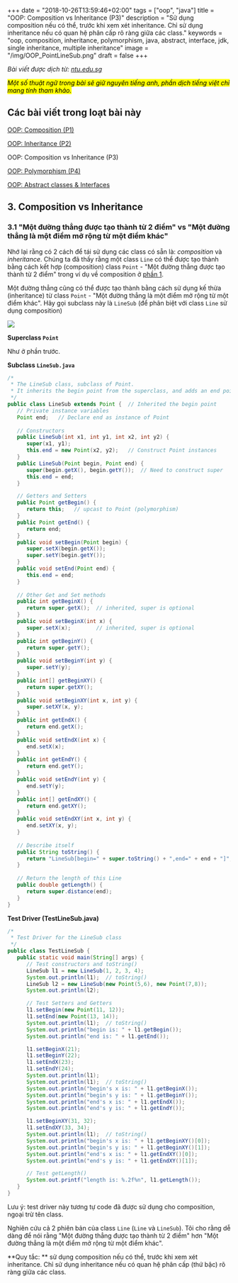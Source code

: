 +++
date = "2018-10-26T13:59:46+02:00"
tags = ["oop", "java"]
title = "OOP: Composition vs Inheritance (P3)"
description = "Sử dụng composition nếu có thể, trước khi xem xét inheritance. Chỉ sử dụng inheritance nếu có quan hệ phân cấp rõ ràng giữa các class."
keywords = "oop, composition, inheritance, polymorphism, java, abstract, interface, jdk, single inheritance, multiple inheritance"
image = "/img/OOP_PointLineSub.png"
draft = false
+++

*Bài viết được dịch từ: [ntu.edu.sg](http://www.ntu.edu.sg/home/ehchua/programming/java/j3b_oopinheritancepolymorphism.html)*

<mark>*Một số thuật ngữ trong bài sẽ giữ nguyên tiếng anh, phần dịch tiếng việt chỉ mang tính tham khảo.*</mark>

## Các bài viết trong loạt bài này
[OOP: Composition (P1)](/posts/tech/oop-composition-vs-inheritance-p1)

[OOP: Inheritance (P2)](/posts/tech/oop-composition-vs-inheritance-p2)

OOP: Composition vs Inheritance (P3)

[OOP: Polymorphism (P4)](/posts/tech/oop-polymorphism-p4)

[OOP: Abstract classes & Interfaces](/posts/tech/oop-abstract-classes-interfaces-p5-end)

## 3. Composition vs Inheritance
### 3.1 "Một đường thẳng được tạo thành từ 2 điểm" vs "Một đường thẳng là một điểm mở rộng từ một điểm khác"

Nhớ lại rằng có 2 cách để tái sử dụng các class có sẵn là: *composition* và *inheritance*. Chúng ta đã thấy rằng một class <code>Line</code> có thể được tạo thành bằng cách kết hợp (composition) class <code>Point</code> - "Một đường thẳng được tạo thành từ 2 điểm" trong ví dụ về composition ở [phần 1](/posts/tech/oop-composition-vs-inheritance-p1).

Một đường thẳng cũng có thể được tạo thành bằng cách sử dụng kế thừa (inheritance) từ class <code>Point</code> - "Một đường thẳng là một điểm mở rộng từ một điểm khác". Hãy gọi subclass này là <code>LineSub</code> (để phân biệt với class <code>Line</code> sử dụng composition)

![](http://www.ntu.edu.sg/home/ehchua/programming/java/images/OOP_PointLineSub.png)

**Superclass <code>Point</code>**

Như ở phần trước.

**Subclass <code>LineSub.java</code>**

```java
/* 
 * The LineSub class, subclass of Point.
 * It inherits the begin point from the superclass, and adds an end point.
 */
public class LineSub extends Point {  // Inherited the begin point
   // Private instance variables
   Point end;   // Declare end as instance of Point
 
   // Constructors
   public LineSub(int x1, int y1, int x2, int y2) {
      super(x1, y1);
      this.end = new Point(x2, y2);   // Construct Point instances
   }
   public LineSub(Point begin, Point end) {
      super(begin.getX(), begin.getY());  // Need to construct super
      this.end = end;
   }

   // Getters and Setters 
   public Point getBegin() {
      return this;   // upcast to Point (polymorphism)
   }
   public Point getEnd() {
      return end;
   }
   public void setBegin(Point begin) {
      super.setX(begin.getX());
      super.setY(begin.getY());
   }
   public void setEnd(Point end) {
      this.end = end;
   }
 
   // Other Get and Set methods
   public int getBeginX() {
      return super.getX();  // inherited, super is optional
   }
   public void setBeginX(int x) {
      super.setX(x);        // inherited, super is optional
   }
   public int getBeginY() {
      return super.getY();
   }
   public void setBeginY(int y) {
      super.setY(y);
   }
   public int[] getBeginXY() {
      return super.getXY();
   }
   public void setBeginXY(int x, int y) {
      super.setXY(x, y);
   }
   public int getEndX() {
      return end.getX();
   }
   public void setEndX(int x) {
      end.setX(x);
   }
   public int getEndY() {
      return end.getY();
   }
   public void setEndY(int y) {
      end.setY(y);
   }
   public int[] getEndXY() {
      return end.getXY();
   }
   public void setEndXY(int x, int y) {
      end.setXY(x, y);
   }
 
   // Describe itself
   public String toString() {
      return "LineSub[begin=" + super.toString() + ",end=" + end + "]";
   }
 
   // Return the length of this Line
   public double getLength() {
      return super.distance(end);
   }
}
```

**Test Driver (TestLineSub.java)**

```java
/*
 * Test Driver for the LineSub class
 */
public class TestLineSub {
   public static void main(String[] args) {
      // Test constructors and toString()
      LineSub l1 = new LineSub(1, 2, 3, 4);
      System.out.println(l1);  // toString()
      LineSub l2 = new LineSub(new Point(5,6), new Point(7,8));
      System.out.println(l2);

      // Test Setters and Getters
      l1.setBegin(new Point(11, 12));
      l1.setEnd(new Point(13, 14));
      System.out.println(l1);  // toString()
      System.out.println("begin is: " + l1.getBegin());
      System.out.println("end is: " + l1.getEnd());

      l1.setBeginX(21);
      l1.setBeginY(22);
      l1.setEndX(23);
      l1.setEndY(24);
      System.out.println(l1);
      System.out.println(l1);  // toString()
      System.out.println("begin's x is: " + l1.getBeginX());
      System.out.println("begin's y is: " + l1.getBeginY());
      System.out.println("end's x is: " + l1.getEndX());
      System.out.println("end's y is: " + l1.getEndY());

      l1.setBeginXY(31, 32);
      l1.setEndXY(33, 34);
      System.out.println(l1);  // toString()
      System.out.println("begin's x is: " + l1.getBeginXY()[0]);
      System.out.println("begin's y is: " + l1.getBeginXY()[1]);
      System.out.println("end's x is: " + l1.getEndXY()[0]);
      System.out.println("end's y is: " + l1.getEndXY()[1]);

      // Test getLength()
      System.out.printf("length is: %.2f%n", l1.getLength());
   }
}
```

Lưu ý: test driver này tương tự code đã được sử dụng cho composition, ngoại trừ tên class.

Nghiên cứu cả 2 phiên bản của class <code>Line</code> (<code>Line</code> và <code>LineSub</code>). Tôi cho rằng dễ dàng để nói rằng "Một đường thẳng được tạo thành từ 2 điểm" hơn "Một đường thẳng là một điểm mở rộng từ một điểm khác".

**Quy tắc: ** sử dụng composition nếu có thể, trước khi xem xét inheritance. Chỉ sử dụng inheritance nếu có quan hệ phân cấp (thứ bậc) rõ ràng giữa các class.



